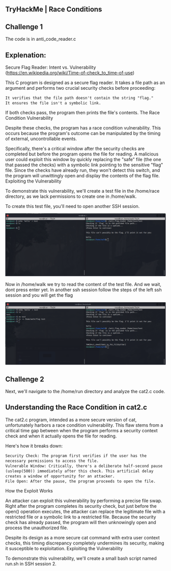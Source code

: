 ## TryHackMe | Race Conditions

## Challenge 1

The code is in anti_code_reader.c

## Explenation:
Secure Flag Reader: Intent vs. Vulnerability (https://en.wikipedia.org/wiki/Time-of-check_to_time-of-use)

This C program is designed as a secure flag reader. It takes a file path as an argument and performs two crucial security checks before proceeding:

    It verifies that the file path doesn't contain the string "flag."
    It ensures the file isn't a symbolic link.

If both checks pass, the program then prints the file's contents.
The Race Condition Vulnerability

Despite these checks, the program has a race condition vulnerability. This occurs because the program's outcome can be manipulated by the timing of external, uncontrollable events.

Specifically, there's a critical window after the security checks are completed but before the program opens the file for reading. A malicious user could exploit this window by quickly replacing the "safe" file (the one that passed the checks) with a symbolic link pointing to the sensitive "flag" file. Since the checks have already run, they won't detect this switch, and the program will unwittingly open and display the contents of the flag file.
Exploiting the Vulnerability

To demonstrate this vulnerability, we'll create a test file in the /home/race directory, as we lack permissions to create one in /home/walk.

To create this test file, you'll need to open another SSH session.

![Alt text for the image](1.png)

Now in /home/walk we try to read the content of the test file. And we wait, dont press enter yet. In another ssh session follow the steps
of the left ssh session and you will get the flag


![Alt text for the image](flag1.png)

## Challenge 2

Next, we'll navigate to the /home/run directory and analyze the cat2.c code.

## Understanding the Race Condition in cat2.c

The cat2.c program, intended as a more secure version of cat, unfortunately harbors a race condition vulnerability. This flaw stems from a critical time gap between when the program performs a security context check and when it actually opens the file for reading.

Here's how it breaks down:

    Security Check: The program first verifies if the user has the necessary permissions to access the file.
    Vulnerable Window: Critically, there's a deliberate half-second pause (usleep(500)) immediately after this check. This artificial delay creates a window of opportunity for an attacker.
    File Open: After the pause, the program proceeds to open the file.

How the Exploit Works

An attacker can exploit this vulnerability by performing a precise file swap. Right after the program completes its security check, but just before the open() operation executes, the attacker can replace the legitimate file with a restricted file or a symbolic link to a restricted file. Because the security check has already passed, the program will then unknowingly open and process the unauthorized file.

Despite its design as a more secure cat command with extra user context checks, this timing discrepancy completely undermines its security, making it susceptible to exploitation.
Exploiting the Vulnerability

To demonstrate this vulnerability, we'll create a small bash script named run.sh in SSH session 2.
